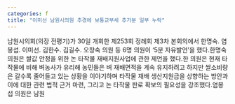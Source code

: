 ```yaml
---
categories: f
title: "이미선 남원시의원 추경에 보통교부세 추가분 일부 누락"
---
```

남원시의회(의장 전평기)가 30일 개회한 제253회 정례회 제3차 본회의에서 한명숙. 염봉섭. 이미선. 김한수. 김길수. 오창숙 의원 등 6명 의원이 ‘5분 자유발언’을 했다.한명숙 의원은 쌀값 안정을 위한 논 타작물 재배지원사업에 관한 제언을 했다.한 의원은 현재 타 작물에 비해 벼농사가 유리해 농민들은 벼 재배면적을 계속 유지하려고 하지만 쌀소비량은 갈수록 줄어들고 있는 상황을 이야기하며 타작물 재배 생산지원금을 상향하는 방안과 이에 대한 관련 법적 근거 마련, 그리고 논 타작물 판로 확보의 필요성을 강조했다.염봉섭 의원은 남원